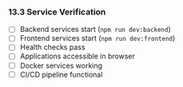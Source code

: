### 13.3 Service Verification
- [ ] Backend services start (`npm run dev:backend`)
- [ ] Frontend services start (`npm run dev:frontend`)
- [ ] Health checks pass
- [ ] Applications accessible in browser
- [ ] Docker services working
- [ ] CI/CD pipeline functional
